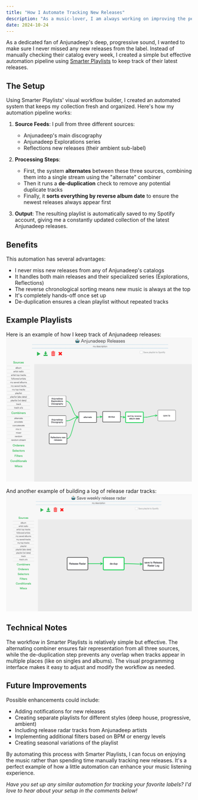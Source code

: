 ```yaml
---
title: "How I Automate Tracking New Releases"
description: "As a music-lover, I am always working on improving the perfect setup that combines ease of access with the purest sound quality."
date: 2024-10-24
---
```


As a dedicated fan of Anjunadeep's deep, progressive sound, I wanted to make sure I never missed any new releases from the label. Instead of manually checking their catalog every week, I created a simple but effective automation pipeline using [Smarter Playlists](http://smarterplaylists.playlistmachinery.com/go.html) to keep track of their latest releases.

## The Setup

Using Smarter Playlists' visual workflow builder, I created an automated system that keeps my collection fresh and organized. Here's how my automation pipeline works:

1. **Source Feeds**: I pull from three different sources:
   - Anjunadeep's main discography
   - Anjunadeep Explorations series
   - Reflections new releases (their ambient sub-label)

2. **Processing Steps**:
   - First, the system **alternates** between these three sources, combining them into a single stream using the "alternate" combiner
   - Then it runs a **de-duplication** check to remove any potential duplicate tracks
   - Finally, it **sorts everything by reverse album date** to ensure the newest releases always appear first

3. **Output**: The resulting playlist is automatically saved to my Spotify account, giving me a constantly updated collection of the latest Anjunadeep releases.




## Benefits

This automation has several advantages:
- I never miss new releases from any of Anjunadeep's catalogs
- It handles both main releases and their specialized series (Explorations, Reflections)
- The reverse chronological sorting means new music is always at the top
- It's completely hands-off once set up
- De-duplication ensures a clean playlist without repeated tracks

## Example Playlists

Here is an example of how I keep track of Anjunadeep releases:
![Smarter Playlists Combining Anjunadeep Releases](smarterplaylists-anjunadeep.png)

And another example of building a log of release radar tracks:
![Smarter Playlists Building a Log of Release Radar Tracks](smarterplaylists-release-radar.png)


## Technical Notes

The workflow in Smarter Playlists is relatively simple but effective. The alternating combiner ensures fair representation from all three sources, while the de-duplication step prevents any overlap when tracks appear in multiple places (like on singles and albums). The visual programming interface makes it easy to adjust and modify the workflow as needed.

## Future Improvements

Possible enhancements could include:
- Adding notifications for new releases
- Creating separate playlists for different styles (deep house, progressive, ambient)
- Including release radar tracks from Anjunadeep artists
- Implementing additional filters based on BPM or energy levels
- Creating seasonal variations of the playlist

By automating this process with Smarter Playlists, I can focus on enjoying the music rather than spending time manually tracking new releases. It's a perfect example of how a little automation can enhance your music listening experience.

*Have you set up any similar automation for tracking your favorite labels? I'd love to hear about your setup in the comments below!*